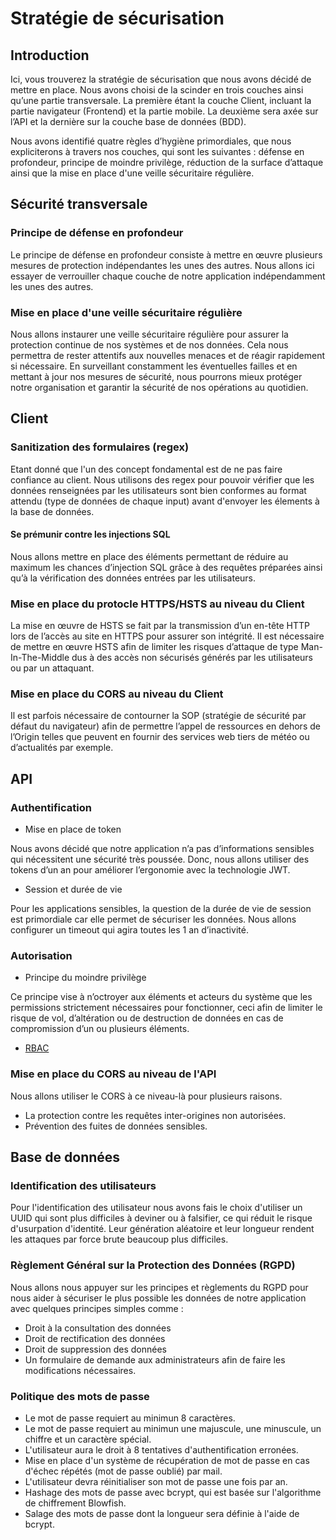 # Stratégie de sécurisation

## Introduction 

Ici, vous trouverez la stratégie de sécurisation que nous avons décidé de mettre en place. Nous avons choisi de la scinder en trois couches ainsi qu’une partie transversale. La première étant la couche Client, incluant la partie navigateur (Frontend) et la partie mobile. La deuxième sera axée sur l’API et la dernière sur la couche base de données (BDD).

Nous avons identifié quatre règles d’hygiène primordiales, que nous expliciterons à travers nos couches, qui sont les suivantes : défense en profondeur, principe de moindre privilège, réduction de la surface d’attaque ainsi que la mise en place d'une veille sécuritaire régulière.

## Sécurité transversale 


### Principe de défense en profondeur

Le principe de défense en profondeur consiste à mettre en œuvre plusieurs mesures de protection indépendantes les unes des autres. Nous allons ici essayer de verrouiller chaque couche de notre application indépendamment les unes des autres.

### Mise en place d'une veille sécuritaire régulière

Nous allons instaurer une veille sécuritaire régulière pour assurer la protection continue de nos systèmes et de nos données. Cela nous permettra de rester attentifs aux nouvelles menaces et de réagir rapidement si nécessaire. En surveillant constamment les éventuelles failles et en mettant à jour nos mesures de sécurité, nous pourrons mieux protéger notre organisation et garantir la sécurité de nos opérations au quotidien.

## Client 

### Sanitization des formulaires (regex)

Etant donné que l'un des concept fondamental est de ne pas faire confiance au client. Nous utilisons des regex pour pouvoir vérifier que les données renseignées par les utilisateurs sont bien conformes au format attendu (type de données de chaque input) avant d'envoyer les élements à la base de données.

#### Se prémunir contre les injections SQL 

Nous allons mettre en place des éléments permettant de réduire au maximum les chances d’injection SQL grâce à des requêtes préparées ainsi qu’à la vérification des données entrées par les utilisateurs.


### Mise en place du protocle HTTPS/HSTS au niveau du Client

La mise en œuvre de HSTS se fait par la transmission d’un en-tête HTTP lors de l’accès au site en HTTPS pour assurer son intégrité. Il est nécessaire de mettre en œuvre HSTS afin de limiter les risques d’attaque de type Man-In-The-Middle dus à des accès non sécurisés générés par les utilisateurs ou par un attaquant.

### Mise en place du CORS au niveau du Client

Il est parfois nécessaire de contourner la SOP (stratégie de sécurité par défaut du navigateur) afin de permettre l’appel de ressources en dehors de l’Origin telles que peuvent en fournir des services web tiers de météo ou d’actualités par exemple.

## API

### Authentification

- Mise en place de token

Nous avons décidé que notre application n’a pas d’informations sensibles qui nécessitent une sécurité très poussée. Donc, nous allons utiliser des tokens d’un an pour améliorer l’ergonomie avec la technologie JWT.

- Session et durée de vie

Pour les applications sensibles, la question de la durée de vie de session est primordiale car elle permet de sécuriser les données. Nous allons configurer un timeout qui agira toutes les 1 an d’inactivité.

### Autorisation 

- Principe du moindre privilège

Ce principe vise à n’octroyer aux éléments et acteurs du système que les permissions strictement nécessaires pour fonctionner, ceci afin de limiter le risque de vol, d’altération ou de destruction de données en cas de compromission d’un ou plusieurs éléments.

- [RBAC](./rbac.md)

### Mise en place du CORS au niveau de l'API

Nous allons utiliser le CORS à ce niveau-là pour plusieurs raisons.
- La protection contre les requêtes inter-origines non autorisées.
- Prévention des fuites de données sensibles.

## Base de données


### Identification des utilisateurs

Pour l'identification des utilisateur nous avons fais le choix d'utiliser un UUID qui sont plus difficiles à deviner ou à falsifier, ce qui réduit le risque d'usurpation d'identité. Leur génération aléatoire et leur longueur rendent les attaques par force brute beaucoup plus difficiles.

### Règlement Général sur la Protection des Données (RGPD)

Nous allons nous appuyer sur les principes et règlements du RGPD pour nous aider à sécuriser le plus possible les données de notre application avec quelques principes simples comme :

- Droit à la consultation des données
- Droit de rectification des données
- Droit de suppression des données
- Un formulaire de demande aux administrateurs afin de faire les modifications nécessaires.

### Politique des mots de passe

- Le mot de passe requiert au minimun 8 caractères.
- Le mot de passe requiert au minimun une majuscule, une minuscule, un chiffre et un caractère spécial.
- L'utilisateur aura le droit à 8 tentatives d'authentification erronées.
- Mise en place d'un système de récupération de mot de passe en cas d'échec répétés (mot de passe oublié) par mail.
- L'utilisateur devra réinitialiser son mot de passe une fois par an.
- Hashage des mots de passe avec bcrypt, qui est basée sur l'algorithme de chiffrement Blowfish.  
- Salage des mots de passe dont la longueur sera définie à l'aide de bcrypt.




